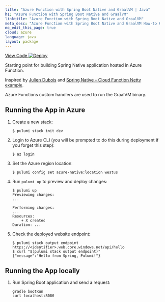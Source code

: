 ```yaml
---
title: "Azure Function with Spring Boot Native and GraalVM | Java"
h1: "Azure Function with Spring Boot Native and GraalVM"
linktitle: "Azure Function with Spring Boot Native and GraalVM"
meta_desc: "Azure Function with Spring Boot Native and GraalVM How-to Guide using Java"
no_edit_this_page: true
cloud: azure
language: java
layout: package
---
```


<!-- WARNING: this page was generated by a tool. Do not edit it by hand. -->
<!-- To change it, please see https://github.com/pulumi/docs/tree/master/tools/mktutorial. -->

<p class="mb-4 flex">
    <a class="flex flex-wrap items-center rounded-md font-display text-lg text-white bg-blue-600 border-2 border-blue-600 px-2 mr-2 whitespace-no-wrap hover:text-white" style="height: 45px;" href="https://github.com/pulumi/examples/tree/master/azure-java-function-graal-spring" target="_blank">
        <span><i class="fab fa-github pr-2"></i> View Code</span>
    </a>
    <a href="https://app.pulumi.com/new?template=https://github.com/pulumi/examples/blob/master/azure-java-function-graal-spring/README.md#gh-dark-mode-only" target="_blank">
        <img src="https://get.pulumi.com/new/button.svg" alt="Deploy">
    </a>
</p>


Starting point for building Spring Native application hosted in Azure Function.

Inspired by [Julien Dubois](https://github.com/jdubois/azure-native-spring-function)
and [Spring Native - Cloud Function Netty example](https://github.com/spring-projects-experimental/spring-native/tree/main/samples/cloud-function-netty).

Azure Functions custom handlers are used to run the GraalVM binary.

## Running the App in Azure

1.  Create a new stack:

    ```
    $ pulumi stack init dev
    ```

1.  Login to Azure CLI (you will be prompted to do this during deployment if you forget this step):

    ```
    $ az login
    ```

1. Set the Azure region location:

    ```
    $ pulumi config set azure-native:location westus
    ```

1.  Run `pulumi up` to preview and deploy changes:

    ```
    $ pulumi up
    Previewing changes:
    ...

    Performing changes:
    ...
    Resources:
        + X created
    Duration: ...
    ```

1.  Check the deployed website endpoint:

    ```
    $ pulumi stack output endpoint
    https://<identifier>.web.core.windows.net/api/hello
    $ curl "$(pulumi stack output endpoint)"
    {"message":"Hello from Spring, Pulumi!"}
    ```

## Running the App locally

1. Run Spring Boot application and send a request:

    ```
    gradle bootRun
    curl localhost:8080
    ```

